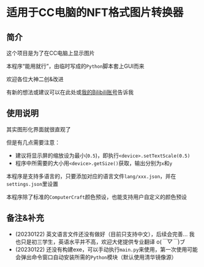 # 适用于CC电脑的NFT格式图片转换器

## 简介

这个项目是为了在CC电脑上显示图片

本程序“能用就行”，由临时写成的`Python`脚本套上GUI而来

欢迎各位大神二创&改进

有新的想法或建议可以在此处或[我的Bilibili账号](https://space.bilibili.com/521215943)告诉我

## 使用说明

其实图形化界面就很直观了

但是有几点需要注意：

 - 建议将显示屏的缩放设为最小(`0.5`)，即执行`<device>.setTextScale(0.5)`
 - 程序中所需要的大小用`<device>.getSize()`获取，输出分别为`x`和`y`

本程序是支持多语言的，只要添加对应的语言文件`lang/xxx.json`，并在`settings.json`里设置

本程序除了标准的`ComputerCraft`颜色预设，也能支持用户自定义的颜色预设

## 备注&补充
 - (20230122) 英文语言文件还没有做好（目前只支持中文），后续会完善... 我也只是初三学生，英语水平并不高，欢迎大佬提供专业翻译 o(*￣▽￣*)ブ
 - (20230122) 还没有构建exe，可以手动执行`main.py`来使用，第一次使用可能会弹出命令窗口自动安装所需的`Python`模块（默认使用清华镜像源）

